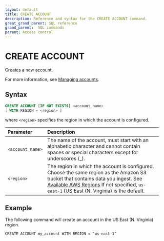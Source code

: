 ```yaml
---
layout: default
title: CREATE ACCOUNT
description: Reference and syntax for the CREATE ACCOUNT command.
great_grand_parent: SQL reference
grand_parent:  SQL commands
parent: Access control
---
```


# CREATE ACCOUNT
Creates a new account.

For more information, see [Managing accounts](../../../Guides/managing-your-organization/managing-accounts.md).

## Syntax

```sql
CREATE ACCOUNT [IF NOT EXISTS] <account_name>
[ WITH REGION = <region> ]
```

where `<region>` specifies the region in which the account is configured.


| Parameter  | Description |
| :--------- | :---------- |
| `<account_name>`                              | The name of the account, must start with an alphabetic character and cannot contain spaces or special characters except for underscores (_). |
| `<region>`                      | The region in which the account is configured. Choose the same region as the Amazon S3 bucket that contains data you ingest. See [Available AWS Regions](../../general-reference/available-regions.md) If not specified, `us-east-1` (US East (N. Virginia) is the default. |                                                                                                    

## Example

The following command will create an account in the US East (N. Virginia) region.

```CREATE ACCOUNT my_account WITH REGION = “us-east-1”```
